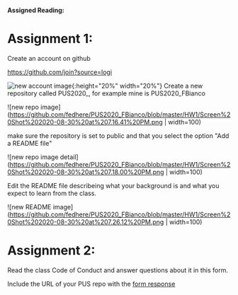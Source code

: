 **Assigned Reading:**



# Assignment 1:
Create an account on github

https://github.com/join?source=logi

![new account image](https://github.com/fedhere/PUS2020_FBianco/blob/master/HW1/Screen%20Shot%202020-08-30%20at%207.08.59%20PM.png){:height="20%" width="20%"}
Create a new repository called PUS2020_<Firstinitial><Lastname>, for example mine is PUS2020_FBianco

![new repo image](https://github.com/fedhere/PUS2020_FBianco/blob/master/HW1/Screen%20Shot%202020-08-30%20at%207.16.41%20PM.png | width=100)


make sure the repository is set to public and that you select the option "Add a README file"

![new repo image detail](https://github.com/fedhere/PUS2020_FBianco/blob/master/HW1/Screen%20Shot%202020-08-30%20at%207.18.00%20PM.png | width=100)

Edit the README file describeing what your background is and what you expect to learn from the class.


![new README image](https://github.com/fedhere/PUS2020_FBianco/blob/master/HW1/Screen%20Shot%202020-08-30%20at%207.26.12%20PM.png | width=100)

# Assignment 2:

Read the class Code of Conduct and answer questions about it in this form.

Include the URL of your PUS repo with the [form response](https://forms.gle/W6QjYjLGWp7nF7w37)

